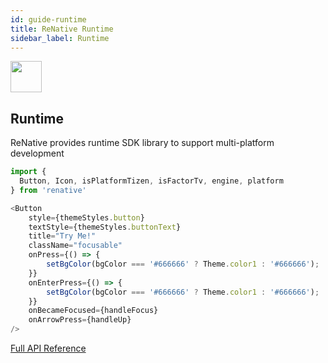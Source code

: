 ```yaml
---
id: guide-runtime
title: ReNative Runtime
sidebar_label: Runtime
---
```



<img src="https://renative.org/img/ic_runtime.png" width=50 height=50 />

## Runtime

ReNative provides runtime SDK library to support multi-platform development

```js
import {
  Button, Icon, isPlatformTizen, isFactorTv, engine, platform
} from 'renative'

<Button
    style={themeStyles.button}
    textStyle={themeStyles.buttonText}
    title="Try Me!"
    className="focusable"
    onPress={() => {
        setBgColor(bgColor === '#666666' ? Theme.color1 : '#666666');
    }}
    onEnterPress={() => {
        setBgColor(bgColor === '#666666' ? Theme.color1 : '#666666');
    }}
    onBecameFocused={handleFocus}
    onArrowPress={handleUp}
/>
```

[Full API Reference](api-renative.md)
